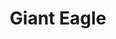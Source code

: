 ---
title: "Giant Eagle"
url: /morgantown/giant-eagle-university-town-centre-drive/
shop: Supermarkt
---